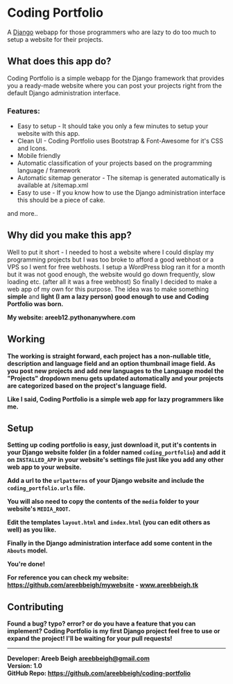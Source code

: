 # Coding Portfolio
A <a href="https://www.djangoproject.com/">Django</a> webapp for those programmers who are lazy to do too much to setup a website for their projects.

## What does this app do?
Coding Portfolio is a simple webapp for the Django framework that provides you a ready-made website where you can post your 
projects right from the default Django administration interface.

### Features:
<ul>
  <li>Easy to setup - It should take you only a few minutes to setup your website with this app.</li>
  <li>Clean UI - Coding Portfolio uses Bootstrap & Font-Awesome for it's CSS and Icons.</li>
  <li>Mobile friendly</li>
  <li>Automatic classification of your projects based on the programming language / framework</li>
  <li>Automatic sitemap generator - The sitemap is generated automatically is available at /sitemap.xml</li>
  <li>Easy to use - If you know how to use the Django administration interface this should be a piece of cake.</li>
</ul>
and more..

## Why did you make this app?
Well to put it short - I needed to host a website where I could display my programming projects but I was too broke to afford
a good webhost or a VPS so I went for free webhosts. I setup a WordPress blog ran it for a month but it was not good enough, the
website would go down frequently, slow loading etc. (after all it was a free webhost) So finally I decided to make a web app of my own for this purpose. The idea
was to make something <b>simple</b> and <b>light</lb> (I am a lazy person) good enough to use and Coding Portfolio was born.

My website: areeb12.pythonanywhere.com

## Working
The working is straight forward, each project has a non-nullable title, description and language field and an option thumbnail
image field. As you post new projects and add new languages to the Language model the "Projects" dropdown menu gets updated
automatically and your projects are categorized based on the project's language field.

Like I said, Coding Portfolio is a simple web app for lazy programmers like me.

## Setup
Setting up coding portfolio is easy, just download it, put it's contents in your Django website folder (in a folder named `coding_portfolio`)
and add it on `INSTALLED_APP` in your website's settings file just like you add any other web app to your website.

Add a url to the `urlpatterns` of your Django website and include the `coding_portfolio.urls` file.

You will also need to copy the contents of the `media` folder to your website's `MEDIA_ROOT`.

Edit the templates `layout.html` and `index.html` (you can edit others as well) as you like.

Finally in the Django administration interface add some content in the `Abouts` model.

You're done!

For reference you can check my website: https://github.com/areebbeigh/mywebsite - www.areebbeigh.tk

## Contributing
Found a bug? typo? error? or do you have a feature that you can implement? Coding Portfolio is my first Django project feel free to use or expand the project! I'll be waiting for your pull requests!

<hr>

Developer: Areeb Beigh <areebbeigh@gmail.com> <br>
Version: 1.0 <br>
GitHub Repo: https://github.com/areebbeigh/coding-portfolio <br>
